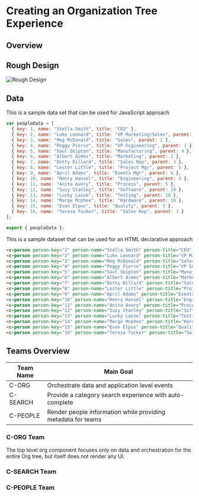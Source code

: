 # Creating an Organization Tree Experience

## Overview

## Rough Design

![Rough Design](https://imgur.com/6YMPCw5)

## Data
This is a sample data set that can be used for JavaScript approach
```javascript
var peopleData = [
  { key: 1, name: "Stella Smith", title: "CEO" },
  { key: 2, name: "Luke Leonard", title: "VP Marketing/Sales", parent: 1 },
  { key: 3, name: "Meg McDonald", title: "Sales", parent: 2 },
  { key: 4, name: "Peggy Pierce", title: "VP Engineering", parent: 1 },
  { key: 5, name: "Saul Skipton", title: "Manufacturing", parent: 4 },
  { key: 6, name: "Albert Aimes", title: "Marketing", parent: 2 },
  { key: 7, name: "Dotty Dillard", title: "Sales Rep", parent: 3 },
  { key: 8, name: "Lester Little", title: "Project Mgr", parent: 5 },
  { key: 9, name: "April Adams", title: "Events Mgr", parent: 6 },
  { key: 10, name: "Henry Hansel", title: "Engineering", parent: 4 },
  { key: 11, name: "Anita Avery", title: "Process", parent: 5 },
  { key: 12, name: "Suzy Stanley", title: "Software", parent: 10 },
  { key: 13, name: "Lucky Laine", title: "Testing", parent: 10 },
  { key: 14, name: "Marge Mcphee", title: "Hardware", parent: 10 },
  { key: 15, name: "Evan Elpus", title: "Quality", parent: 5 },
  { key: 16, name: "Teresa Tucker", title: "Sales Rep", parent: 3 }
];

export { peopleData };
```

This is a sample dataset that can be used for an HTML declarative approach
```html
<c-person person-key="1" person-name="Stella Smith" person-title="CEO" person-team="" person-boss=""></c-person>
<c-person person-key="2" person-name="Luke Leonard" person-title="VP Marketing/Sales" person-team="" person-boss="1"></c-person>
<c-person person-key="3" person-name="Meg McDonald" person-title="Sales" person-team="" person-boss="2"></c-person>
<c-person person-key="4" person-name="Peggy Pierce" person-title="VP Engineering" person-team="" person-boss="1"></c-person>
<c-person person-key="5" person-name="Saul Skipton" person-title="Manufacturing" person-team="" person-boss="4"></c-person>
<c-person person-key="6" person-name="Albert Aimes" person-title="Marketing" person-team="" person-boss="2"></c-person>
<c-person person-key="7" person-name="Dotty Dillard" person-title="Sales Rep" person-team="" person-boss="3"></c-person>
<c-person person-key="8" person-name="Lester Little" person-title="Project Mgr" person-team="" person-boss="5"></c-person>
<c-person person-key="9" person-name="April Adams" person-title="Events Mgr" person-team="" person-boss="6"></c-person>
<c-person person-key="10" person-name="Henry Hansel" person-title="Engineering" person-team="" person-boss="4"></c-person>
<c-person person-key="11" person-name="Anita Avery" person-title="Process" person-team="" person-boss="5"></c-person>
<c-person person-key="12" person-name="Suzy Stanley" person-title="Software" person-team="" person-boss="10"></c-person>
<c-person person-key="13" person-name="Lucky Laine" person-title="Testing" person-team="" person-boss="10"></c-person>
<c-person person-key="14" person-name="Marge Mcphee" person-title="Hardware" person-team="" person-boss="10"></c-person>
<c-person person-key="15" person-name="Evan Elpus" person-title="Quality" person-team="" person-boss="5"></c-person>
<c-person person-key="16" person-name="Teresa Tucker" person-title="Sales Rep" person-team="" person-boss="3"></c-person>
```

## Teams Overview

| Team Name | Main Goal                                                    |
| --------- | ------------------------------------------------------------ |
| C-ORG     | Orchestrate data and application level events                |
| C-SEARCH  | Provide a category search experience with auto-complete      |
| C-PEOPLE  | Render people information while providing metadata for teams |

### C-ORG Team

The top level org component focuses only on data and orchestration for the entire Org tree, but itself does not render any UI.

### C-SEARCH Team

### C-PEOPLE Team
